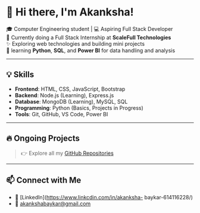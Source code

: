 
# 👋 Hi there, I'm Akanksha!

🎓 Computer Engineering student | 💻 Aspiring Full Stack Developer  
🌱 Currently doing a Full Stack Internship at **ScaleFull Technologies**  
✨ Exploring web technologies and building mini projects  
🐍 learning **Python**, **SQL**, and **Power BI** for data handling and analysis

---

## 💡 Skills

- **Frontend**: HTML, CSS, JavaScript, Bootstrap
- **Backend**: Node.js (Learning), Express.js
- **Database**: MongoDB (Learning), MySQL, SQL
- **Programming**: Python (Basics, Projects in Progress)
- **Tools**: Git, GitHub, VS Code, Power BI

---

## 🔥 Ongoing Projects

> 👉 Explore all my [GitHub Repositories](https://github.com/Akanksha0217?tab=repositories)

---

## 📫 Connect with Me

- 🔗 [LinkedIn](https://www.linkcdin.com/in/akanksha- baykar-614116228/) 
- 📧 akankshabaykar@gmail.com

